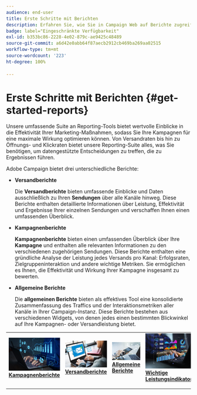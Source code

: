 ```yaml
---
audience: end-user
title: Erste Schritte mit Berichten
description: Erfahren Sie, wie Sie in Campaign Web auf Berichte zugreifen und diese verwalten können.
badge: label="Eingeschränkte Verfügbarkeit"
exl-id: b353bc86-2228-4e02-879c-ae9425c48489
source-git-commit: a6d42e0abb64f87aecb2912cb469ba269aa02515
workflow-type: tm+mt
source-wordcount: '223'
ht-degree: 100%

---
```



# Erste Schritte mit Berichten {#get-started-reports}

Unsere umfassende Suite an Reporting-Tools bietet wertvolle Einblicke in die Effektivität Ihrer Marketing-Maßnahmen, sodass Sie Ihre Kampagnen für eine maximale Wirkung optimieren können. Von Versandraten bis hin zu Öffnungs- und Klickraten bietet unsere Reporting-Suite alles, was Sie benötigen, um datengestützte Entscheidungen zu treffen, die zu Ergebnissen führen.

Adobe Campaign bietet drei unterschiedliche Berichte:

* **Versandberichte**

  Die **Versandberichte** bieten umfassende Einblicke und Daten ausschließlich zu Ihren **Sendungen** über alle Kanäle hinweg. Diese Berichte enthalten detaillierte Informationen über Leistung, Effektivität und Ergebnisse Ihrer einzelnen Sendungen und verschaffen Ihnen einen umfassenden Überblick.


* **Kampagnenberichte**

  **Kampagnenberichte** bieten einen umfassenden Überblick über Ihre **Kampagne** und enthalten alle relevanten Informationen zu den verschiedenen zugehörigen Sendungen. Diese Berichte enthalten eine gründliche Analyse der Leistung jedes Versands pro Kanal: Erfolgsraten, Zielgruppeninteraktion und andere wichtige Metriken. Sie ermöglichen es Ihnen, die Effektivität und Wirkung Ihrer Kampagne insgesamt zu bewerten.


* **Allgemeine Berichte**

  Die **allgemeinen Berichte** bieten als effektives Tool eine konsolidierte Zusammenfassung des Traffics und der Interaktionsmetriken aller Kanäle in Ihrer Campaign-Instanz. Diese Berichte bestehen aus verschiedenen Widgets, von denen jedes einen bestimmten Blickwinkel auf Ihre Kampagnen- oder Versandleistung bietet.

<table style="table-layout:fixed"><tr style="border: 0;">
<td>
<a href="campaign-reports.md">
<img alt="Validierung" src="assets/do-not-localize/campaign_report.jpeg">
</a>
<div>
<a href="campaign-reports.md"><strong>Kampagnenberichte</strong></a>
</div>
<p>
</td>
<td>
<a href="delivery-reports.md">
<img alt="Lead" src="assets/do-not-localize/email_report.jpeg">
</a>
<div><a href="delivery-reports.md"><strong>Versandberichte</strong>
</div>
<p>
</td>
<td>
<a href="global-reports.md">
<img alt="Gelegentlich" src="assets/do-not-localize/push_report.jpeg">
</a>
<div>
<a href="global-reports.md"><strong> Allgemeine Berichte<strong></strong></a>
</div>
<p></td>
<td>
<a href="kpis.md">
<img alt="Validierung" src="assets/do-not-localize/kpis.jpeg">
</a>
<div>
<a href="kpis.md"><strong>Wichtige Leistungsindikatoren</strong></a>
</div>
<p>
</td>
</tr></table>
